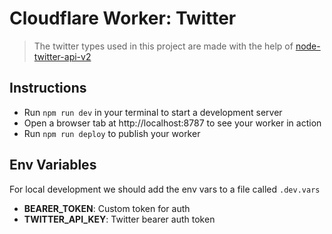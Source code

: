 # Cloudflare Worker: Twitter

> The twitter types used in this project are made
> with the help of [node-twitter-api-v2](https://github.com/PLhery/node-twitter-api-v2)

## Instructions

- Run `npm run dev` in your terminal to start a development server
- Open a browser tab at http://localhost:8787 to see your worker in action
- Run `npm run deploy` to publish your worker

## Env Variables

For local development we should add the env vars to a file called `.dev.vars`

- **BEARER_TOKEN**: Custom token for auth
- **TWITTER_API_KEY**: Twitter bearer auth token
